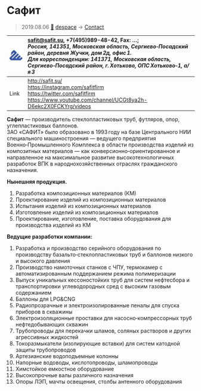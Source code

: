 # Сафит
> 2019.08.06 [🚀](../index/index.md) [despace](index.md) → [Contact](contact.md)

|[![](f/contact/s/safit_logo1_thumb.jpg)](f/contact/s/safit_logo1.png)|<safit@safit.su>, +7(495)989-48-42, Fax: …;<br> *Россия, 141351, Московская область, Сергиево‑Посадский район, деревня Жучки, дом 2д, офис 1.<br> Для корреспонденции: 141371, Московская область, Сергиево‑Посадский район, г. Хотьково, ОПС Хотьково‑1, а/я 3*|
|:--|:--|
|Link|<http://safit.su/><br> <https://instagram.com/safitfirm><br> <https://twitter.com/safitfirm><br> <https://www.youtube.com/channel/UCGt8ya2h-D6ekc2X0FCKYrg/videos>|

**Сафит** — производитель стеклопластиковых труб, футляров, опор, углепластиковых баллонов.  
ЗАО «САФИТ» было образовано в 1993 году на базе Центрального НИИ специального машиностроения — ведущего предприятия Военно‑Промышленного Комплекса в области производства изделий из композитных материалов — как конверсионно‑ориентированное и направленное на максимальное развитие высокотехнологичных разработок ВПК в народнохозяйственных отраслях гражданского назначения.


<p style="page-break-after:always"> </p>

**Нынешняя продукция.**

   1. Разработка композиционных материалов (КМ)
   1. Проектирование изделий из композиционных материалов
   1. Испытания изделий из композиционных материалов
   1. Изготовление изделий из композиционных материалов
   1. Проектирование, изготовление, поставка оборудования для производства изделий из КМ

**Ведущие разработки компании:**

   1. Разработка и производство серийного оборудования по производству базальто‑стеклопластиковых труб и баллонов низкого и высокого давления
   1. Производство намоточных станков с ЧПУ, термокамер с автоматизированным поддержанием режима полимеризации
   1. Выпуск уникальных кессоностойких труб для систем нефтесбора и транспортировки углеводородных сред с высоким газовым содержанием
   1. Баллоны для LPG&CNG
   1. Радиопрозрачные и электроизолированные пеналы для спуска приборов в скважины
   1. Электроизоляционные проставки для насосно‑компрессорных труб нефтедобывающих скважин
   1. Трубопроводы для перекачки шламов, соляных растворов и других агрессивных жидкостей
   1. Токоразмыкатели (изолирующие вставки) для систем катодной защиты трубопроводов
   1. Артезианские водоподъемные колонны
   1. Напорные водоводы, кислотопроводы, шламопроводы
   1. Химстойкое емкостное оборудование
   1. Высокопрочные валы различного назначения
   1. Опоры ЛЭП, мачты освещения, столбы антенного оборудования
